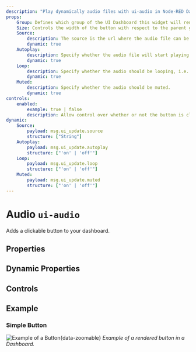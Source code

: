 ```yaml
---
description: "Play dynamically audio files with ui-audio in Node-RED Dashboard 2.0."
props:
    Group: Defines which group of the UI Dashboard this widget will render in.
    Size: Controls the width of the button with respect to the parent group. Maximum value is the width of the group.
    Source:
        description: The source is the url where the audio file can be fetched..
        dynamic: true 
    Autoplay:
        description: Specify whether the audio file will start playing automatically.
        dynamic: true
    Loop:
        description: Specify whether the audio should be looping, i.e. start playing automatically again when ended.
        dynamic: true
    Muted:
        description: Specify whether the audio should be muted.
        dynamic: true
controls:
    enabled:
        example: true | false
        description: Allow control over whether or not the button is clickable.
dynamic:
    Source:
        payload: msg.ui_update.source
        structure: ["String"]
    Autoplay:
        payload: msg.ui_update.autoplay
        structure: ["'on' | 'off'"]
    Loop:
        payload: msg.ui_update.loop
        structure: ["'on' | 'off'"]
    Muted:
        payload: msg.ui_update.muted
        structure: ["'on' | 'off'"]
---
```


<script setup>
    import { ref } from 'vue'

    import ExampleButtonHold from '../../examples/ui-button-hold.json'

    import TryDemo from "./../../components/TryDemo.vue"
    import FlowViewer from '../../components/FlowViewer.vue'
    
    const examples = ref({
      'hold': ExampleButtonHold
    })
</script>


<TryDemo href="button-example">

# Audio `ui-audio`

</TryDemo>

Adds a clickable button to your dashboard.

## Properties

<PropsTable/>

## Dynamic Properties

<DynamicPropsTable/>

## Controls

<ControlsTable/>

## Example

### Simple Button

![Example of a Button](/images/node-examples/ui-button.png "Example of a Button"){data-zoomable}
*Example of a rendered button in a Dashboard.*
